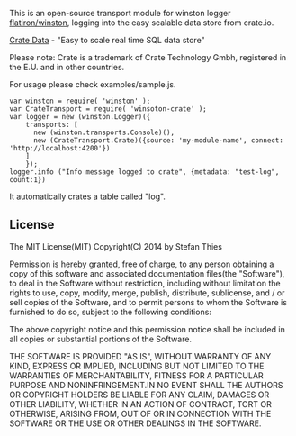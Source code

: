This is an open-source transport module for winston logger [flatiron/winston](https://github.com/flatiron/winston), logging into the easy scalable data store from crate.io. 


[Crate Data](http://crate.io) - "Easy to scale real time SQL data store" 

Please note: Crate is a trademark of Crate Technology Gmbh, registered in the E.U. and in other countries.


For usage please check examples/sample.js.

```
var winston = require( 'winston' );
var CrateTransport = require( 'winsoton-crate' );
var logger = new (winston.Logger)({
	transports: [
	  new (winston.transports.Console)(),
	  new (CrateTransport.Crate)({source: 'my-module-name', connect: 'http://localhost:4200'})
	]
	});
logger.info ("Info message logged to crate", {metadata: "test-log", count:1})
```

It automatically crates a table called "log". 


## License

The MIT License(MIT)
Copyright(C) 2014 by Stefan Thies

Permission is hereby granted, free of charge, to any person obtaining a copy
of this software and associated documentation files(the "Software"), to deal
in the Software without restriction, including without limitation the rights
to use, copy, modify, merge, publish, distribute, sublicense, and / or sell
copies of the Software, and to permit persons to whom the Software is
furnished to do so, subject to the following conditions:

The above copyright notice and this permission notice shall be included in
all copies or substantial portions of the Software.

THE SOFTWARE IS PROVIDED "AS IS", WITHOUT WARRANTY OF ANY KIND, EXPRESS OR
IMPLIED, INCLUDING BUT NOT LIMITED TO THE WARRANTIES OF MERCHANTABILITY,
FITNESS FOR A PARTICULAR PURPOSE AND NONINFRINGEMENT.IN NO EVENT SHALL THE
AUTHORS OR COPYRIGHT HOLDERS BE LIABLE FOR ANY CLAIM, DAMAGES OR OTHER
LIABILITY, WHETHER IN AN ACTION OF CONTRACT, TORT OR OTHERWISE, ARISING FROM,
OUT OF OR IN CONNECTION WITH THE SOFTWARE OR THE USE OR OTHER DEALINGS IN
THE SOFTWARE.


